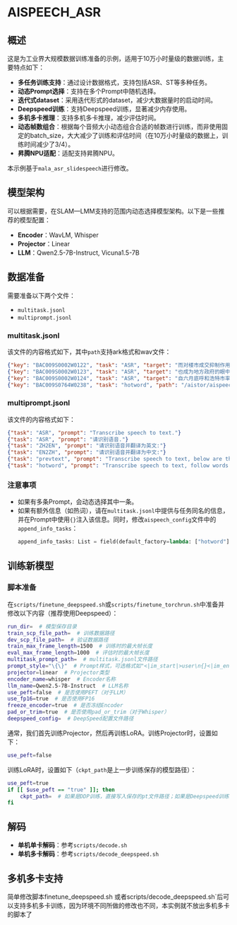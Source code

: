 # AISPEECH_ASR

## 概述

这是为工业界大规模数据训练准备的示例，适用于10万小时量级的数据训练，主要特点如下：
- **多任务训练支持**：通过设计数据格式，支持包括ASR、ST等多种任务。
- **动态Prompt选择**：支持在多个Prompt中随机选择。
- **迭代式dataset**：采用迭代形式的dataset，减少大数据量时的启动时间。
- **Deepspeed训练**：支持Deepspeed训练，显著减少内存使用。
- **多机多卡推理**：支持多机多卡推理，减少评估时间。
- **动态帧数组合**：根据每个音频大小动态组合合适的帧数进行训练，而非使用固定的batch_size，大大减少了训练和评估时间（在10万小时量级的数据上，训练时间减少了3/4）。
- **昇腾NPU适配**：适配支持昇腾NPU。

本示例基于`mala_asr_slidespeech`进行修改。

## 模型架构

可以根据需要，在SLAM—LMM支持的范围内动态选择模型架构。以下是一些推荐的模型配置：
- **Encoder**：WavLM, Whisper
- **Projector**：Linear
- **LLM**：Qwen2.5-7B-Instruct, Vicuna1.5-7B

## 数据准备

需要准备以下两个文件：
- `multitask.jsonl`
- `multiprompt.jsonl`

### multitask.jsonl

该文件的内容格式如下，其中`path`支持ark格式和wav文件：
```json
{"key": "BAC009S0002W0122", "task": "ASR", "target": "而对楼市成交抑制作用最大的限购", "path": "/aistor/aispeech/hpc_stor01/group/asr/mandarin/aishell-1/asr/train/data/data_wav.1.ark:17"}
{"key": "BAC009S0002W0123", "task": "ASR", "target": "也成为地方政府的眼中钉", "path": "/aistor/aispeech/hpc_stor01/group/asr/mandarin/aishell-1/asr/train/data/data_wav.1.ark:191758"}
{"key": "BAC009S0002W0124", "task": "ASR", "target": "自六月底呼和浩特市率先宣布取消限购后", "path": "/aistor/aispeech/hpc_stor01/group/asr/mandarin/aishell-1/asr/train/data/data_wav.1.ark:315339"}
{"key": "BAC009S0764W0238", "task": "hotword", "path": "/aistor/aispeech/hpc_stor01/group/asr/mandarin/aishell-1/asr/test/data/data_wav.1.ark:17343733", "target": "形成一批具有国际竞争力的中国企业", "hotword": "中国"}
```

### multiprompt.jsonl

该文件的内容格式如下：
```json
{"task": "ASR", "prompt": "Transcribe speech to text."}
{"task": "ASR", "prompt": "请识别语音."}
{"task": "ZH2EN", "prompt": "请识别语音并翻译为英文:"}
{"task": "EN2ZH", "prompt": "请识别语音并翻译为中文:"}
{"task": "prevtext", "prompt": "Transcribe speech to text, below are the previous historical transcription texts:{}."}
{"task": "hotword", "prompt": "Transcribe speech to text, follow words may occur:{}."}
```

### 注意事项
- 如果有多条Prompt，会动态选择其中一条。
- 如果有额外信息（如热词），请在`multitask.jsonl`中提供与任务同名的信息，并在Prompt中使用`{}`注入该信息。同时，修改`aispeech_config`文件中的`append_info_tasks`：
  ```python
  append_info_tasks: List = field(default_factory=lambda: ["hotword"])
  ```

## 训练新模型

### 脚本准备

在`scripts/finetune_deepspeed.sh`或`scripts/finetune_torchrun.sh`中准备并修改以下内容（推荐使用Deepspeed）：
```bash
run_dir=  # 模型保存目录
train_scp_file_path=  # 训练数据路径
dev_scp_file_path=  # 验证数据路径
train_max_frame_length=1500  # 训练时的最大帧长度
eval_max_frame_length=1000  # 评估时的最大帧长度
multitask_prompt_path=  # multitask.jsonl文件路径
prompt_style="\{\}"  # Prompt样式，可选格式如"<|im_start|>user\n{}<|im_end|>\n<|im_start|>assistant\n"或"USER: {}\n ASSISTANT:"
projector=linear  # Projector类型
encoder_name=whisper  # Encoder名称
llm_name=Qwen2.5-7B-Instruct  # LLM名称
use_peft=false  # 是否使用PEFT（对于LLM）
use_fp16=true  # 是否使用FP16
freeze_encoder=true  # 是否冻结Encoder
pad_or_trim=true  # 是否使用pad_or_trim（对于Whisper）
deepspeed_config=  # DeepSpeed配置文件路径
```

通常，我们首先训练Projector，然后再训练LoRA。训练Projector时，设置如下：
```bash
use_peft=false
```

训练LoRA时，设置如下（`ckpt_path`是上一步训练保存的模型路径）：
```bash
use_peft=true
if [[ $use_peft == "true" ]]; then
    ckpt_path=  # 如果是DDP训练，直接写入保存的pt文件路径；如果是Deepspeed训练，需将mp_rank_00_model_states.pt文件转化为model.pt，可使用`scripts/transcribe_deepspeed_to_pt.py`脚本
fi
```

## 解码

- **单机单卡解码**：参考`scripts/decode.sh`
- **单机多卡解码**：参考`scripts/decode_deepspeed.sh`

## 多机多卡支持
简单修改脚本finetune_deepspeed.sh 或者scripts/decode_deepspeed.sh`后可以支持多机多卡训练，因为环境不同所做的修改也不同，本实例就不放出多机多卡的脚本了